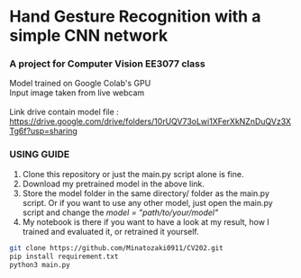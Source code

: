 # Hand Gesture Recognition with a simple CNN network
### A project for Computer Vision EE3077 class
Model trained on Google Colab's GPU <br>
Input image taken from live webcam <br>
<br>
Link drive contain model file : https://drive.google.com/drive/folders/10rUQV73oLwi1XFerXkNZnDuQVz3XTg6f?usp=sharing
### USING GUIDE
1. Clone this repository or just the main.py script alone is fine. 
2. Download my pretrained model in the above link. 
3. Store the model folder in the same directory/ folder as the main.py script. Or if you want to use any other model, just open the main.py script and change the *model = "path/to/your/model"*
4. My notebook is there if you want to have a look at my result, how I trained and evaluated it, or retrained it yourself.
 ```bash
git clone https://github.com/Minatozaki0911/CV202.git
pip install requirement.txt
python3 main.py
```

